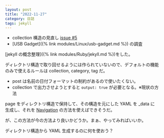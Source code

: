 ```yaml
---
layout: post
title: "2022-11-27"
category: 日誌
tags: jekyll
---
```


- collection 構造の見直し [issue #5](https://github.com/pojiro/pojiro.github.io/issues/5)
- [USB Gadget]({% link modules/Linux/usb-gadget.md %}) の調査

[jekyll の概念整理]({% link modules/Ruby/jekyll.md %})をした。

ディレクトリ構造で取り回せるようには作られていないので、デフォルトの機能のみで使えるルールは collection, category, tag だ。

- post は名前の日付フォーマットの制約があるので使いたくない。
- collection で出力させようとすると `output: true` が必要となる。※現状の方法

page をディレクトリ構造で保持して、その構造を元にした YAML を \_data に 生成し、それを [Navigation](https://jekyllrb.com/tutorials/navigation/) の方法を使えばできそうだ。

が、この方法が今の方法より良いかどうか。まぁ、やってみればいいか。

ディレクトリ構造から YAML 生成するのに何を使おう？
